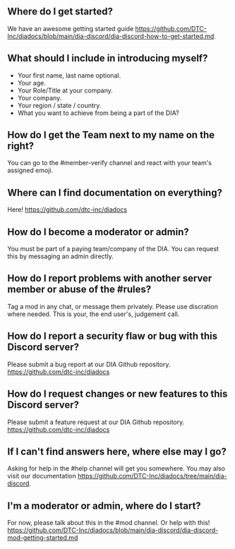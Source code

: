 ## Where do I get started?
We have an awesome getting started guide https://github.com/DTC-Inc/diadocs/blob/main/dia-discord/dia-discord-how-to-get-started.md. 

## What should I include in introducing myself?
- Your first name, last name optional.
- Your age.
- Your Role/Title at your company.
- Your company.
- Your region / state / country.
- What you want to achieve from being a part of the DIA?

## How do I get the Team <Company-Name> next to my name on the right?
You can go to the #member-verify channel and react with your team's assigned emoji.
  
## Where can I find documentation on everything?
 Here! https://github.com/dtc-inc/diadocs

## How do I become a moderator or admin?
 You must be part of a paying team/company of the DIA. You can request this by messaging an admin directly. 

## How do I report problems with another server member or abuse of the #rules?
Tag a mod in any chat, or message them privately. Please use discration where needed. This is your, the end user's, judgement call.
  
## How do I report a security flaw or bug with this Discord server?
 Please submit a bug report at our DIA Github repository. https://github.com/dtc-inc/diadocs
  
## How do I request changes or new features to this Discord server?
  Please submit a feature request at our DIA Github repository. https://github.com/dtc-inc/diadocs
  
## If I can't find answers here, where else may I go?
 Asking for help in the #help channel will get you somewhere. You may also visit our documentation https://github.com/DTC-Inc/diadocs/tree/main/dia-discord.

## I'm a moderator or admin, where do I start? 
  For now, please talk about this in the #mod channel. Or help with this! https://github.com/DTC-Inc/diadocs/blob/main/dia-discord/dia-discord-mod-getting-started.md
